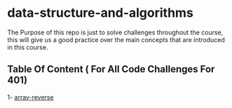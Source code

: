 # data-structure-and-algorithms
The Purpose of this repo is just to solve challenges throughout the course, this will give us a good practice over the main concepts that are introduced in this course.

## Table Of Content ( For All Code Challenges For 401)
1- [array-reverse]()